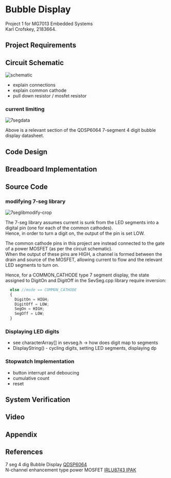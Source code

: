 # Bubble Display
Project 1 for MG7013 Embedded Systems  
Karl Crofskey, 2183664.

## Project Requirements


## Circuit Schematic
<img src="https://i.ibb.co/M6vz32c/schematic.jpg" alt="schematic" border="0">

* explain connections
* explain common cathode
* pull down resistor / mosfet resistor

### current limiting
<img src="https://i.ibb.co/M5BWF7f/7segdata.jpg" alt="7segdata" border="0">

Above is a relevant section of the QDSP6064 7-segment 4 digit bubble display datasheet.



## Code Design


## Breadboard Implementation


## Source Code
### modifying 7-seg library
<img src="https://i.ibb.co/fq2mF9J/7seglibmodify-crop.jpg" alt="7seglibmodify-crop" border="0">

The 7-seg library assumes current is sunk from the LED segments into a digital pin (one for each of the common cathodes).  
Hence, in order to turn a digit on, the output of the pin is set LOW.  

The common cathode pins in this project are instead connected to the gate of a power MOSFET (as per the circuit schematic).   
When the output of these pins are HIGH, a channel is formed between the drain and source of the MOSFET, allowing current to flow and the relevant LED segments to turn on.  

Hence, for a COMMON_CATHODE type 7 segment display, the state assigned to DigitOn and DigitOff in the SevSeg.cpp library require inversion:  

```JavaScript
  else //mode == COMMON_CATHODE
  {
    DigitOn = HIGH;
    DigitOff = LOW;
    SegOn = HIGH;
    SegOff = LOW;
  }
```

### Displaying LED digits

* see characterArray[] in sevseg.h -> how does digit map to segments
* DisplayString() - cycling digits, setting LED segments, displaying dp

### Stopwatch Implementation

* button interrupt and deboucing
* cumulative count
* reset


## System Verification

## Video

## Appendix


## References
7 seg 4 dig Bubble Display [QDSP6064](https://cdn.sparkfun.com/datasheets/Components/LED/BB_QDSP_DS.pdf)  
N-channel enhancement type power MOSFET [IRLU8743 IPAK](https://www.infineon.com/dgdl/irlr8743pbf.pdf?fileId=5546d462533600a4015356719c7e26ff)
